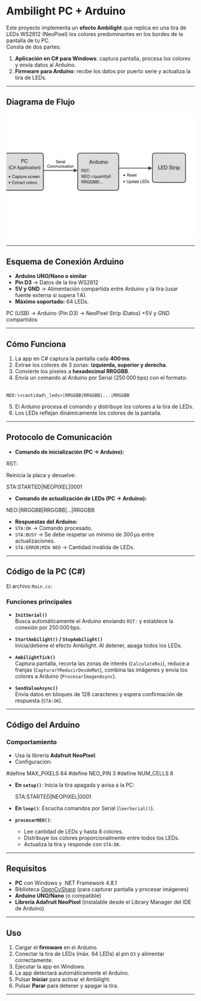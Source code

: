 # Ambilight PC + Arduino

Este proyecto implementa un **efecto Ambilight** que replica en una tira de LEDs WS2812 (NeoPixel) los colores predominantes en los bordes de la pantalla de tu PC.  
Consta de dos partes:

1. **Aplicación en C# para Windows**: captura pantalla, procesa los colores y envía datos al Arduino.
2. **Firmware para Arduino**: recibe los datos por puerto serie y actualiza la tira de LEDs.

---

## Diagrama de Flujo

![Flujo del Sistema](c655a209-0047-43d6-acc4-74b345dee0fb.png)

---

## Esquema de Conexión Arduino

- **Arduino UNO/Nano o similar**
- **Pin D3** → Datos de la tira WS2812  
- **5V y GND** → Alimentación compartida entre Arduino y la tira (usar fuente externa si supera 1 A).  
- **Máximo soportado:** 64 LEDs.


PC (USB) → Arduino (Pin D3) → NeoPixel Strip (Datos)
+5V y GND compartidos


---

## Cómo Funciona

1. La app en C# captura la pantalla cada **400 ms**.
2. Extrae los colores de 3 zonas: **izquierda, superior y derecha**.
3. Convierte los píxeles a **hexadecimal RRGGBB**.
4. Envía un comando al Arduino por Serial (250 000 bps) con el formato:
```

NEO:\<cantidad\_leds>|RRGGBB|RRGGBB|...|RRGGBB

```
5. El Arduino procesa el comando y distribuye los colores a la tira de LEDs.
6. Los LEDs reflejan dinámicamente los colores de la pantalla.

---

## Protocolo de Comunicación

- **Comando de inicialización (PC → Arduino):**


RST:


Reinicia la placa y devuelve:


STA\:STARTED|NEOPIXEL|0001



- **Comando de actualización de LEDs (PC → Arduino):**

NEO:<cantidad>|RRGGBB|RRGGBB|...|RRGGBB



- **Respuestas del Arduino:**
- `STA:OK` → Comando procesado.
- `STA:BUSY` → Se debe respetar un mínimo de 300 µs entre actualizaciones.
- `STA:ERROR|MIN NEO` → Cantidad inválida de LEDs.

---

## Código de la PC (C#)

El archivo `Main.cs`:

### Funciones principales

- **`InitSerial()`**  
Busca automáticamente el Arduino enviando `RST:` y establece la conexión por 250 000 bps.

- **`StartAmbilight()` / `StopAmbilight()`**  
Inicia/detiene el efecto Ambilight. Al detener, apaga todos los LEDs.

- **`AmbilightTick()`**  
Captura pantalla, recorta las zonas de interés (`CalculateRoi`), reduce a franjas (`CapturarYReducirDesdeMat`), combina las imágenes y envía los colores a Arduino (`ProcesarImagenAsync`).

- **`SendValueAsync()`**  
Envía datos en bloques de 128 caracteres y espera confirmación de respuesta (`STA:OK`).

---

## Código del Arduino

### Comportamiento

- Usa la librería **Adafruit NeoPixel**.
- Configuración:

#define MAX_PIXELS 64
#define NEO_PIN    3
#define NUM_CELLS  8


* **En `setup()`**:
  Inicia la tira apagada y avisa a la PC:


  STA:STARTED|NEOPIXEL|0001


* **En `loop()`**:
  Escucha comandos por Serial (`leerSerial()`).

* **`procesarNEO()`**:

  * Lee cantidad de LEDs y hasta 8 colores.
  * Distribuye los colores proporcionalmente entre todos los LEDs.
  * Actualiza la tira y responde con `STA:OK`.

---

## Requisitos

* **PC** con Windows y .NET Framework 4.8.1
* Biblioteca [OpenCvSharp](https://github.com/shimat/opencvsharp) (para capturar pantalla y procesar imágenes)
* **Arduino UNO/Nano** (o compatible)
* **Librería Adafruit NeoPixel** (instalable desde el Library Manager del IDE de Arduino)

---

## Uso

1. Cargar el **firmware** en el Arduino.
2. Conectar la tira de LEDs (máx. 64 LEDs) al pin `D3` y alimentar correctamente.
3. Ejecutar la app en Windows.
4. La app detectará automáticamente el Arduino.
5. Pulsar **Iniciar** para activar el Ambilight.
6. Pulsar **Parar** para detener y apagar la tira.

---


